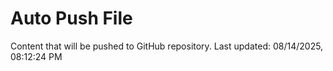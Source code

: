 # Auto Push File

Content that will be pushed to GitHub repository.
Last updated: 08/14/2025, 08:12:24 PM